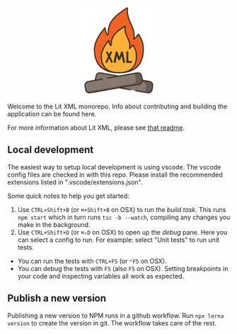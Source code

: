 <p align="center">
  <img width="200" height="200" src="https://raw.githubusercontent.com/nicojs/lit-xml/master/packages/vscode-lit-xml/images/icon.png">
</p>

Welcome to the Lit XML monorepo. Info about contributing and building the application can be found here.

For more information about Lit XML, please see [that readme](https://github.com/nicojs/lit-xml/tree/master/packages/lit-xml#readme).

## Local development

The easiest way to setup local development is using vscode. The vscode config files are checked in with this repo.
Please install the recommended extensions listed in ".vscode/extensions.json".

Some quick notes to help you get started:

1. Use `CTRL+Shift+B` (or `⌘+Shift+B` on OSX) to run the _build task_. This runs `npm start` which in turn runs `tsc -b --watch`, compiling any changes you make in the background.
1. Use `CTRL+Shift+D` (or `⌘⇧D` on OSX) to open up the _debug_ pane. Here you can select a config to run. For example: select "Unit tests" to run unit tests.

- You can run the tests with `CTRL+F5` (or `⌃F5` on OSX).
- You can debug the tests with `F5` (also `F5` on OSX). Setting breakpoints in your code and inspecting variables all work as expected.

## Publish a new version

Publishing a new version to NPM runs in a github workflow. Run `npx lerna version` to create the version in git. The workflow takes care of the rest.
